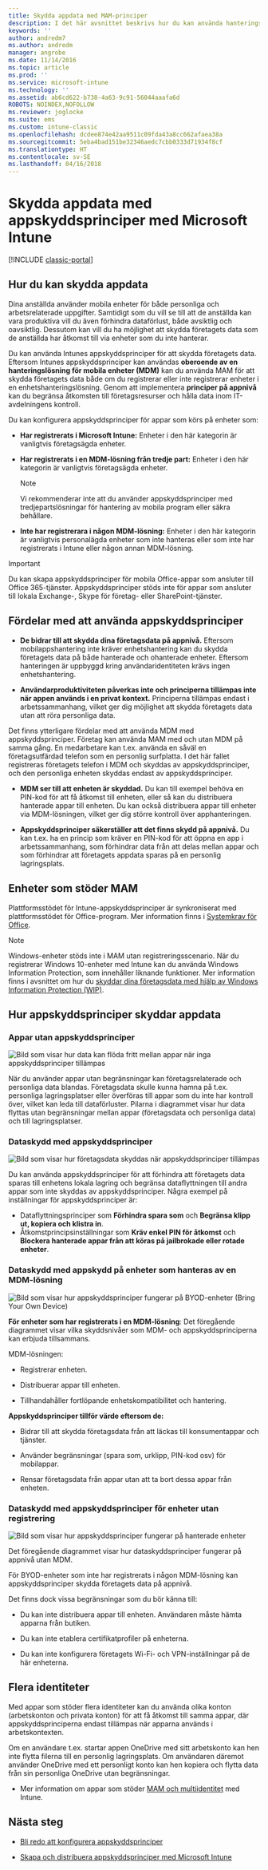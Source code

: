 ```yaml
---
title: Skydda appdata med MAM-principer
description: I det här avsnittet beskrivs hur du kan använda hanteringsprinciper för mobila appar för att skydda dina företagsdata, förhindra dataförlust och hålla isär privat och arbetsrelaterad information.
keywords: ''
author: andredm7
ms.author: andredm
manager: angrobe
ms.date: 11/14/2016
ms.topic: article
ms.prod: ''
ms.service: microsoft-intune
ms.technology: ''
ms.assetid: ab6cd622-b738-4a63-9c91-56044aaafa6d
ROBOTS: NOINDEX,NOFOLLOW
ms.reviewer: joglocke
ms.suite: ems
ms.custom: intune-classic
ms.openlocfilehash: dcdee874e42aa9511c09fda43a8cc662afaea38a
ms.sourcegitcommit: 5eba4bad151be32346aedc7cbb0333d71934f8cf
ms.translationtype: HT
ms.contentlocale: sv-SE
ms.lasthandoff: 04/16/2018
---
```

# <a name="protect-app-data-using-app-protection-policies-with-microsoft-intune"></a>Skydda appdata med appskyddsprinciper med Microsoft Intune

[!INCLUDE [classic-portal](../includes/classic-portal.md)]

## <a name="how-you-can-protect-app-data"></a>Hur du kan skydda appdata
Dina anställda använder mobila enheter för både personliga och arbetsrelaterade uppgifter. Samtidigt som du vill se till att de anställda kan vara produktiva vill du även förhindra dataförlust, både avsiktlig och oavsiktlig.  Dessutom kan vill du ha möjlighet att skydda företagets data som de anställda har åtkomst till via enheter som du inte hanterar.

Du kan använda Intunes appskyddsprinciper för att skydda företagets data. Eftersom Intunes appskyddsprinciper kan användas **oberoende av en hanteringslösning för mobila enheter (MDM)** kan du använda MAM för att skydda företagets data både om du registrerar eller inte registrerar enheter i en enhetshanteringslösning. Genom att implementera **principer på appnivå** kan du begränsa åtkomsten till företagsresurser och hålla data inom IT-avdelningens kontroll.

Du kan konfigurera appskyddsprinciper för appar som körs på enheter som:

-   **Har registrerats i Microsoft Intune:** Enheter i den här kategorin är vanligtvis företagsägda enheter.

-   **Har registrerats i en MDM-lösning från tredje part:** Enheter i den här kategorin är vanligtvis företagsägda enheter.

    > [!NOTE]
    > Vi rekommenderar inte att du använder appskyddsprinciper med tredjepartslösningar för hantering av mobila program eller säkra behållare.

-   **Inte har registrerara i någon MDM-lösning:** Enheter i den här kategorin är vanligtvis personalägda enheter som inte hanteras eller som inte har registrerats i Intune eller någon annan MDM-lösning.

> [!IMPORTANT]
> Du kan skapa appskyddsprinciper för mobila Office-appar som ansluter till Office 365-tjänster. Appskyddsprinciper stöds inte för appar som ansluter till lokala Exchange-, Skype för företag- eller SharePoint-tjänster.

## <a name="benefits-of-using-app-protection-policies"></a>Fördelar med att använda appskyddsprinciper

-   **De bidrar till att skydda dina företagsdata på appnivå.** Eftersom mobilappshantering inte kräver enhetshantering kan du skydda företagets data på både hanterade och ohanterade enheter. Eftersom hanteringen är uppbyggd kring användaridentiteten krävs ingen enhetshantering.

-   **Användarproduktiviteten påverkas inte och principerna tillämpas inte när appen används i en privat kontext.** Principerna tillämpas endast i arbetssammanhang, vilket ger dig möjlighet att skydda företagets data utan att röra personliga data.

Det finns ytterligare fördelar med att använda MDM med appskyddsprinciper. Företag kan använda MAM med och utan MDM på samma gång. En medarbetare kan t.ex. använda en såväl en företagsutfärdad telefon som en personlig surfplatta. I det här fallet registreras företagets telefon i MDM och skyddas av appskyddsprinciper, och den personliga enheten skyddas endast av appskyddsprinciper.

- **MDM ser till att enheten är skyddad.** Du kan till exempel behöva en PIN-kod för att få åtkomst till enheten, eller så kan du distribuera hanterade appar till enheten. Du kan också distribuera appar till enheter via MDM-lösningen, vilket ger dig större kontroll över apphanteringen.

- **Appskyddsprinciper säkerställer att det finns skydd på appnivå.** Du kan t.ex. ha en princip som kräver en PIN-kod för att öppna en app i arbetssammanhang, som förhindrar data från att delas mellan appar och som förhindrar att företagets appdata sparas på en personlig lagringsplats.

## <a name="devices-that-support-mam"></a>Enheter som stöder MAM
Plattformsstödet för Intune-appskyddsprinciper är synkroniserat med plattformsstödet för Office-program. Mer information finns i [Systemkrav för Office](https://products.office.com/en-US/office-system-requirements).

>[!NOTE]
>Windows-enheter stöds inte i MAM utan registreringsscenario. När du registrerar Windows 10-enheter med Intune kan du använda Windows Information Protection, som innehåller liknande funktioner. Mer information finns i avsnittet om hur du [skyddar dina företagsdata med hjälp av Windows Information Protection (WIP)](https://technet.microsoft.com/itpro/windows/keep-secure/protect-enterprise-data-using-wip).


##  <a name="how-app-protection-policies-protect-app-data"></a>Hur appskyddsprinciper skyddar appdata

###  <a name="apps-without-app-protection-policies"></a>Appar utan appskyddsprinciper

![Bild som visar hur data kan flöda fritt mellan appar när inga appskyddsprinciper tillämpas](../media/Apps_without_MAM_policies.png)

När du använder appar utan begränsningar kan företagsrelaterade och personliga data blandas. Företagsdata skulle kunna hamna på t.ex. personliga lagringsplatser eller överföras till appar som du inte har kontroll över, vilket kan leda till dataförluster. Pilarna i diagrammet visar hur data flyttas utan begränsningar mellan appar (företagsdata och personliga data) och till lagringsplatser.

### <a name="data-protection-with-app-protection-policies"></a>Dataskydd med appskyddsprinciper

![Bild som visar hur företagsdata skyddas när appskyddsprinciper tillämpas](../media/Apps_with_mobile_app_policies.png)

Du kan använda appskyddsprinciper för att förhindra att företagets data sparas till enhetens lokala lagring och begränsa dataflyttningen till andra appar som inte skyddas av appskyddsprinciper. Några exempel på inställningar för appskyddsprinciper är:
- Dataflyttningsprinciper som **Förhindra spara som** och **Begränsa klipp ut, kopiera och klistra in**.
- Åtkomstprincipsinställningar som **Kräv enkel PIN för åtkomst** och **Blockera hanterade appar från att köras på jailbrokade eller rotade enheter**.

### <a name="data-protection-with-app-protection-on-devices-that-are-managed-by-a-mdm-solution"></a>Dataskydd med appskydd på enheter som hanteras av en MDM-lösning

![Bild som visar hur appskyddsprinciper fungerar på BYOD-enheter (Bring Your Own Device)](../media/MAM_BYOD_November.png)

**För enheter som har registrerats i en MDM-lösning**: Det föregående diagrammet visar vilka skyddsnivåer som MDM- och appskyddsprinciperna kan erbjuda tillsammans.

MDM-lösningen:

-   Registrerar enheten.

-   Distribuerar appar till enheten.

-   Tillhandahåller fortlöpande enhetskompatibilitet och hantering.

**Appskyddsprinciper tillför värde eftersom de:**

-   Bidrar till att skydda företagsdata från att läckas till konsumentappar och tjänster.

-   Använder begränsningar (spara som, urklipp, PIN-kod osv) för mobilappar.

-   Rensar företagsdata från appar utan att ta bort dessa appar från enheten.


### <a name="data-protection-with-app-protection-policies-for-devices-without-enrollment"></a>Dataskydd med appskyddsprinciper för enheter utan registrering

![Bild som visar hur appskyddsprinciper fungerar på hanterade enheter](../media/MAM_ManagedDevices_November.png)

Det föregående diagrammet visar hur dataskyddsprinciper fungerar på appnivå utan MDM.

För BYOD-enheter som inte har registrerats i någon MDM-lösning kan appskyddsprinciper skydda företagets data på appnivå.

Det finns dock vissa begränsningar som du bör känna till:

-   Du kan inte distribuera appar till enheten. Användaren måste hämta apparna från butiken.

-   Du kan inte etablera certifikatprofiler på enheterna.

-   Du kan inte konfigurera företagets Wi-Fi- och VPN-inställningar på de här enheterna.


## <a name="multi-identity"></a>Flera identiteter

Med appar som stöder flera identiteter kan du använda olika konton (arbetskonton och privata konton) för att få åtkomst till samma appar, där appskyddsprinciperna endast tillämpas när apparna används i arbetskontexten.  

Om en användare t.ex. startar appen OneDrive med sitt arbetskonto kan hen inte flytta filerna till en personlig lagringsplats. Om användaren däremot använder OneDrive med ett personligt konto kan hen kopiera och flytta data från sin personliga OneDrive utan begränsningar.  

- Mer information om appar som stöder [MAM och multiidentitet](https://www.microsoft.com/cloud-platform/microsoft-intune-apps) med Intune.

##  <a name="next-steps"></a>Nästa steg
- [Bli redo att konfigurera appskyddsprinciper](get-ready-to-configure-mobile-app-management-policies-with-microsoft-intune.md)

- [Skapa och distribuera appskyddsprinciper med Microsoft Intune](create-and-deploy-mobile-app-management-policies-with-microsoft-intune.md)
